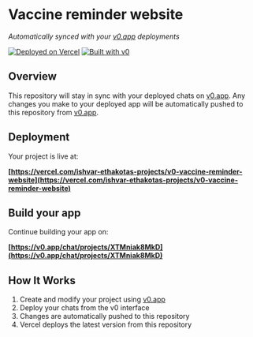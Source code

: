 # Vaccine reminder website

*Automatically synced with your [v0.app](https://v0.app) deployments*

[![Deployed on Vercel](https://img.shields.io/badge/Deployed%20on-Vercel-black?style=for-the-badge&logo=vercel)](https://vercel.com/ishvar-ethakotas-projects/v0-vaccine-reminder-website)
[![Built with v0](https://img.shields.io/badge/Built%20with-v0.app-black?style=for-the-badge)](https://v0.app/chat/projects/XTMniak8MkD)

## Overview

This repository will stay in sync with your deployed chats on [v0.app](https://v0.app).
Any changes you make to your deployed app will be automatically pushed to this repository from [v0.app](https://v0.app).

## Deployment

Your project is live at:

**[https://vercel.com/ishvar-ethakotas-projects/v0-vaccine-reminder-website](https://vercel.com/ishvar-ethakotas-projects/v0-vaccine-reminder-website)**

## Build your app

Continue building your app on:

**[https://v0.app/chat/projects/XTMniak8MkD](https://v0.app/chat/projects/XTMniak8MkD)**

## How It Works

1. Create and modify your project using [v0.app](https://v0.app)
2. Deploy your chats from the v0 interface
3. Changes are automatically pushed to this repository
4. Vercel deploys the latest version from this repository
